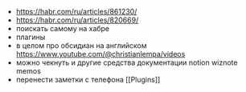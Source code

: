 
  - https://habr.com/ru/articles/861230/ 
  - https://habr.com/ru/articles/820669/ 
  - поискать самому на хабре
  - плагины
  - в целом про обсидиан на английском https://www.youtube.com/@christianlempa/videos
  - можно чекнуть и другие средства документации notion wiznote memos
  - перенести заметки с телефона
[[Plugins]]